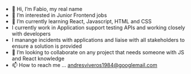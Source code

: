 - 👋 Hi, I’m Fabio, my real name
- 👀 I’m interested in Junior Frontend jobs 
- 🌱 I’m currently learning React, Javascript, HTML and CSS
- I currently work in Application support testing APIs and working closely with developers
- I manange incidents with applications and liaise with all stakeholders to ensure a solution is provided
- 💞️ I’m looking to collaborate on any project that needs someone with JS and React knowledge
- 📫 How to reach me ... andresviveros1984@googlemail.com

<!---
andresviveros1984/andresviveros1984 is a ✨ special ✨ repository because its `README.md` (this file) appears on your GitHub profile.
You can click the Preview link to take a look at your changes.
--->
